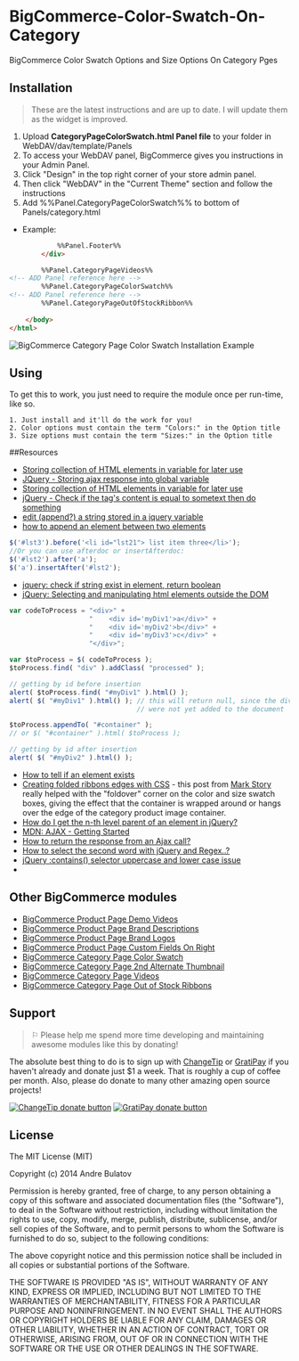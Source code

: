 # BigCommerce-Color-Swatch-On-Category

BigCommerce Color Swatch Options and Size Options On Category Pges


## Installation

> These are the latest instructions and are up to date.  I will update them as the widget is improved.

1. Upload **CategoryPageColorSwatch.html Panel file** to your folder in WebDAV/dav/template/Panels  
  1. To access your WebDAV panel, BigCommerce gives you instructions in your Admin Panel.  
  2. Click "Design" in the top right corner of your store admin panel.  
  3. Then click "WebDAV" in the "Current Theme" section and follow the instructions
2. Add %%Panel.CategoryPageColorSwatch%% to bottom of Panels/category.html
  + Example:
```HTML
            %%Panel.Footer%%
        </div>

        %%Panel.CategoryPageVideos%%                            
<!-- ADD Panel reference here -->
        %%Panel.CategoryPageColorSwatch%%                            
<!-- ADD Panel reference here -->
        %%Panel.CategoryPageOutOfStockRibbon%%
        
    </body>
</html>​
```  
![BigCommerce Category Page Color Swatch Installation Example](https://raw.githubusercontent.com/iamandrebulatov/BC-Category-Page-Color-Swatch/master/CategoryPageColorSwatch-Screen%20Shot%202015-03-09%20at%208.13.05%20PM.png "BigCommerce Product Page Color Swatch Installation Example")



## Using

To get this to work, you just need to require the module once per run-time, like so.

    1. Just install and it'll do the work for you!  
    2. Color options must contain the term "Colors:" in the Option title
    3. Size options must contain the term "Sizes:" in the Option title



##Resources

- [Storing collection of HTML elements in variable for later use](http://stackoverflow.com/questions/10748323/storing-collection-of-html-elements-in-variable-for-later-use)
- [JQuery - Storing ajax response into global variable](http://stackoverflow.com/questions/905298/jquery-storing-ajax-response-into-global-variable)
- [Storing collection of HTML elements in variable for later use](http://stackoverflow.com/questions/10748323/storing-collection-of-html-elements-in-variable-for-later-use)
- [jQuery - Check if the tag's content is equal to sometext then do something](http://stackoverflow.com/questions/8604033/jquery-check-if-the-tags-content-is-equal-to-sometext-then-do-something)
- [edit (append?) a string stored in a jquery variable](http://stackoverflow.com/questions/24393053/edit-append-a-string-stored-in-a-jquery-variable)
- [how to append an element between two elements](http://stackoverflow.com/questions/8553052/how-to-append-an-element-between-two-elements)
```javascript
$('#lst3').before('<li id="lst21"> list item three</li>');
//Or you can use afterdoc or insertAfterdoc:
$('#lst2').after('a');
$('a').insertAfter('#lst2');
```
- [jquery: check if string exist in element, return boolean](http://stackoverflow.com/questions/4553199/jquery-check-if-string-exist-in-element-return-boolean)
- [jQuery: Selecting and manipulating html elements outside the DOM](http://stackoverflow.com/questions/11813691/jquery-selecting-and-manipulating-html-elements-outside-the-dom)
```javascript
var codeToProcess = "<div>" +
                    "    <div id='myDiv1'>a</div>" +
                    "    <div id='myDiv2'>b</div>" +
                    "    <div id='myDiv3'>c</div>" +
                    "</div>";

var $toProcess = $( codeToProcess );
$toProcess.find( "div" ).addClass( "processed" );

// getting by id before insertion
alert( $toProcess.find( "#myDiv1" ).html() );
alert( $( "#myDiv1" ).html() ); // this will return null, since the divs
                                // were not yet added to the document

$toProcess.appendTo( "#container" );
// or $( "#container" ).html( $toProcess );

// getting by id after insertion
alert( $( "#myDiv2" ).html() );
```

- [How to tell if an element exists](http://jqueryfordesigners.com/index.html%3Fp=24.html)
- [Creating folded ribbons edges with CSS](http://mark-story.com/posts/view/creating-folded-ribbons-edges-with-css) - this post from [Mark Story](http://mark-story.com/) really helped with the "foldover" corner on the color and size swatch boxes, giving the effect that the container is wrapped around or hangs over the edge of the category product image container.
- [How do I get the n-th level parent of an element in jQuery?](http://stackoverflow.com/questions/7093659/how-do-i-get-the-n-th-level-parent-of-an-element-in-jquery)
- [MDN: AJAX - Getting Started](https://developer.mozilla.org/en-US/docs/AJAX/Getting_Started)
- [How to return the response from an Ajax call?](http://stackoverflow.com/questions/14220321/how-to-return-the-response-from-an-ajax-call)
- [How to select the second word with jQuery and Regex..?](http://stackoverflow.com/questions/4134123/how-to-select-the-second-word-with-jquery-and-regex)
- [jQuery :contains() selector uppercase and lower case issue](http://stackoverflow.com/questions/8746882/jquery-contains-selector-uppercase-and-lower-case-issue)
- []()


## Other BigCommerce modules

* [BigCommerce Product Page Demo Videos](https://github.com/iamandrebulatov/BC-Product-Page-Demo-Videos)
* [BigCommerce Product Page Brand Descriptions](https://github.com/iamandrebulatov/BC-Product-Page-Brand-Descriptions)
* [BigCommerce Product Page Brand Logos](https://github.com/iamandrebulatov/BC-Product-Page-Brand-Logos)
* [BigCommerce Product Page Custom Fields On Right](https://github.com/iamandrebulatov/BC-Product-Page-Custom-Fields-On-Right)
* [BigCommerce Category Page Color Swatch](https://github.com/iamandrebulatov/BC-Category-Page-Color-Swatch)
* [BigCommerce Category Page 2nd Alternate Thumbnail](https://github.com/iamandrebulatov/BC-Category-Page-2nd-Alternate-Thumbnail)
* [BigCommerce Category Page Videos](https://github.com/iamandrebulatov/BC-Category-Page-Demo-Videos)
* [BigCommerce Category Page Out of Stock Ribbons](https://github.com/iamandrebulatov/BC-Category-Page-Out-of-Stock-Items)


## Support

> ⚐ Please help me spend more time developing and maintaining awesome modules like this by donating!

The absolute best thing to do is to sign up with [ChangeTip](//changetip.com) or [GratiPay](//gratipay.com) if you haven't already and donate just $1 a week. That is roughly a cup of coffee per month. Also, please do donate to many other amazing open source projects!

[![ChangeTip donate button](http://andrebulatov.com/wp-content/uploads/tipme_button.png)](//www.changetip.com/tipme/andre.bulatov/ "Donate once-off to this project using ChangeTip")
[![GratiPay donate button](http://andrebulatov.com/wp-content/uploads/gratipay-button.png)](//www.gratipay.com/andrebulatov/ "Donate once-off to this project using GratiPay")


## License

The MIT License (MIT)

Copyright (c) 2014 Andre Bulatov

Permission is hereby granted, free of charge, to any person obtaining a copy
of this software and associated documentation files (the "Software"), to deal
in the Software without restriction, including without limitation the rights
to use, copy, modify, merge, publish, distribute, sublicense, and/or sell
copies of the Software, and to permit persons to whom the Software is
furnished to do so, subject to the following conditions:

The above copyright notice and this permission notice shall be included in
all copies or substantial portions of the Software.

THE SOFTWARE IS PROVIDED "AS IS", WITHOUT WARRANTY OF ANY KIND, EXPRESS OR
IMPLIED, INCLUDING BUT NOT LIMITED TO THE WARRANTIES OF MERCHANTABILITY,
FITNESS FOR A PARTICULAR PURPOSE AND NONINFRINGEMENT. IN NO EVENT SHALL THE
AUTHORS OR COPYRIGHT HOLDERS BE LIABLE FOR ANY CLAIM, DAMAGES OR OTHER
LIABILITY, WHETHER IN AN ACTION OF CONTRACT, TORT OR OTHERWISE, ARISING FROM,
OUT OF OR IN CONNECTION WITH THE SOFTWARE OR THE USE OR OTHER DEALINGS IN
THE SOFTWARE.
